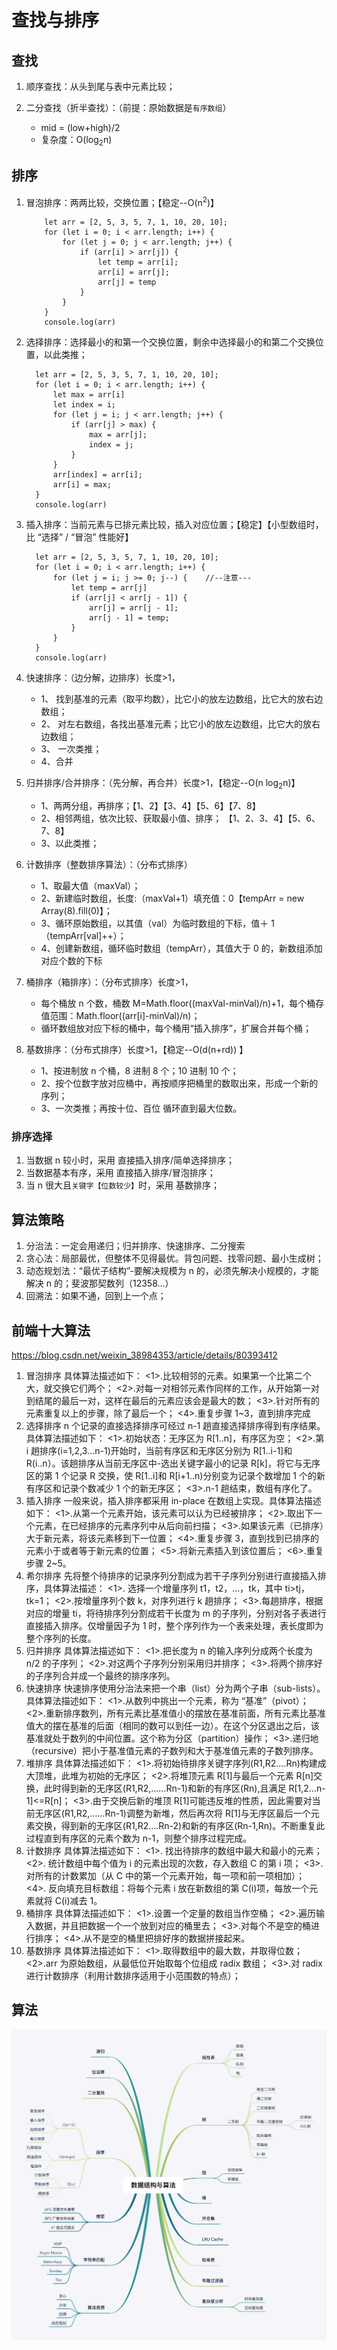 # 查找与排序

## 查找

1. 顺序查找：从头到尾与表中元素比较；
2. 二分查找（折半查找）：（前提：原始数据是`有序数组`）

   - mid = (low+high)/2
   - 复杂度：O(log<sub>2</sub>n)

## 排序

1. 冒泡排序：两两比较，交换位置；【稳定--O(n<sup>2</sup>)】

   ```code
       let arr = [2, 5, 3, 5, 7, 1, 10, 20, 10];
       for (let i = 0; i < arr.length; i++) {
           for (let j = 0; j < arr.length; j++) {
               if (arr[i] > arr[j]) {
                   let temp = arr[i];
                   arr[i] = arr[j];
                   arr[j] = temp
               }
           }
       }
       console.log(arr)
   ```

2. 选择排序：选择最小的和第一个交换位置，剩余中选择最小的和第二个交换位置，以此类推；

   ```code
     let arr = [2, 5, 3, 5, 7, 1, 10, 20, 10];
     for (let i = 0; i < arr.length; i++) {
         let max = arr[i]
         let index = i;
         for (let j = i; j < arr.length; j++) {
             if (arr[j] > max) {
                 max = arr[j];
                 index = j;
             }
         }
         arr[index] = arr[i];
         arr[i] = max;
     }
     console.log(arr)
   ```

3. 插入排序：当前元素与已排元素比较，插入对应位置；【稳定】【小型数组时，比 “选择” / “冒泡” 性能好】

   ```code
     let arr = [2, 5, 3, 5, 7, 1, 10, 20, 10];
     for (let i = 0; i < arr.length; i++) {
         for (let j = i; j >= 0; j--) {    //--注意---
             let temp = arr[j]
             if (arr[j] < arr[j - 1]) {
                 arr[j] = arr[j - 1];
                 arr[j - 1] = temp;
             }
         }
     }
     console.log(arr)
   ```

4. 快速排序：（边分解，边排序）长度>1，

   - 1、 找到基准的元素（取平均数），比它小的放左边数组，比它大的放右边数组；
   - 2、 对左右数组，各找出基准元素；比它小的放左边数组，比它大的放右边数组；
   - 3、 一次类推；
   - 4、合并

5. 归并排序/合并排序：（先分解，再合并）长度>1，【稳定--O(n log<sub>2</sub>n)】

   - 1、两两分组，再排序；【1、2】【3、4】【5、6】【7、8】
   - 2、相邻两组，依次比较、获取最小值、排序； 【1、2、3、4】【5、6、7、8】
   - 3、以此类推；

6. 计数排序（整数排序算法）：（分布式排序）

   - 1、取最大值（maxVal）；
   - 2、新建临时数组，长度:（maxVal+1）填充值：0【tempArr = new Array(8).fill(0)】；
   - 3、循环原始数组，以其值（val）为临时数组的下标，值＋ 1（tempArr[val]++）；
   - 4、创建新数组，循环临时数组（tempArr），其值大于 0 的，新数组添加对应个数的下标

7. 桶排序（箱排序）：（分布式排序）长度>1，

   - 每个桶放 n 个数，桶数 M=Math.floor((maxVal-minVal)/n)+1，每个桶存值范围：Math.floor((arr[i]-minVal)/n)；
   - 循环数组放对应下标的桶中，每个桶用“插入排序”，扩展合并每个桶；

8. 基数排序：（分布式排序）长度>1，【稳定--O(d(n+rd)) 】
   - 1、按进制放 n 个桶，8 进制 8 个；10 进制 10 个；
   - 2、按个位数字放对应桶中，再按顺序把桶里的数取出来，形成一个新的序列；
   - 3、一次类推；再按十位、百位 循环直到最大位数。

### 排序选择

1. 当数据 n 较小时，采用 直接插入排序/简单选择排序；
2. 当数据基本有序，采用 直接插入排序/冒泡排序；
3. 当 n 很大且`关键字【位数较少】`时，采用 基数排序；

## 算法策略

1. 分治法：一定会用递归；归并排序、快速排序、二分搜索
2. 贪心法：局部最优，但整体不见得最优。背包问题、找零问题、最小生成树；
3. 动态规划法：“最优子结构”-要解决规模为 n 的，必须先解决小规模的，才能解决 n 的；斐波那契数列（12358...）
4. 回溯法：如果不通，回到上一个点；

## 前端十大算法

https://blog.csdn.net/weixin_38984353/article/details/80393412

1. 冒泡排序
   具体算法描述如下：
   <1>.比较相邻的元素。如果第一个比第二个大，就交换它们两个；
   <2>.对每一对相邻元素作同样的工作，从开始第一对到结尾的最后一对，这样在最后的元素应该会是最大的数；
   <3>.针对所有的元素重复以上的步骤，除了最后一个；
   <4>.重复步骤 1~3，直到排序完成
2. 选择排序
   n 个记录的直接选择排序可经过 n-1 趟直接选择排序得到有序结果。具体算法描述如下：
   <1>.初始状态：无序区为 R[1..n]，有序区为空；
   <2>.第 i 趟排序(i=1,2,3…n-1)开始时，当前有序区和无序区分别为 R[1..i-1]和 R(i..n）。该趟排序从当前无序区中-选出关键字最小的记录 R[k]，将它与无序区的第 1 个记录 R 交换，使 R[1..i]和 R[i+1..n)分别变为记录个数增加 1 个的新有序区和记录个数减少 1 个的新无序区；
   <3>.n-1 趟结束，数组有序化了。
3. 插入排序
   一般来说，插入排序都采用 in-place 在数组上实现。具体算法描述如下：
   <1>.从第一个元素开始，该元素可以认为已经被排序；
   <2>.取出下一个元素，在已经排序的元素序列中从后向前扫描；
   <3>.如果该元素（已排序）大于新元素，将该元素移到下一位置；
   <4>.重复步骤 3，直到找到已排序的元素小于或者等于新元素的位置；
   <5>.将新元素插入到该位置后；
   <6>.重复步骤 2~5。
4. 希尔排序
   先将整个待排序的记录序列分割成为若干子序列分别进行直接插入排序，具体算法描述：
   <1>. 选择一个增量序列 t1，t2，…，tk，其中 ti>tj，tk=1；
   <2>.按增量序列个数 k，对序列进行 k 趟排序；
   <3>.每趟排序，根据对应的增量 ti，将待排序列分割成若干长度为 m 的子序列，分别对各子表进行直接插入排序。仅增量因子为 1 时，整个序列作为一个表来处理，表长度即为整个序列的长度。
5. 归并排序
   具体算法描述如下：
   <1>.把长度为 n 的输入序列分成两个长度为 n/2 的子序列；
   <2>.对这两个子序列分别采用归并排序；
   <3>.将两个排序好的子序列合并成一个最终的排序序列。
6. 快速排序
   快速排序使用分治法来把一个串（list）分为两个子串（sub-lists）。具体算法描述如下：
   <1>.从数列中挑出一个元素，称为 “基准”（pivot）；
   <2>.重新排序数列，所有元素比基准值小的摆放在基准前面，所有元素比基准值大的摆在基准的后面（相同的数可以到任一边）。在这个分区退出之后，该基准就处于数列的中间位置。这个称为分区（partition）操作；
   <3>.递归地（recursive）把小于基准值元素的子数列和大于基准值元素的子数列排序。
7. 堆排序
   具体算法描述如下：
   <1>.将初始待排序关键字序列(R1,R2….Rn)构建成大顶堆，此堆为初始的无序区；
   <2>.将堆顶元素 R[1]与最后一个元素 R[n]交换，此时得到新的无序区(R1,R2,……Rn-1)和新的有序区(Rn),且满足 R[1,2…n-1]<=R[n]；
   <3>.由于交换后新的堆顶 R[1]可能违反堆的性质，因此需要对当前无序区(R1,R2,……Rn-1)调整为新堆，然后再次将 R[1]与无序区最后一个元素交换，得到新的无序区(R1,R2….Rn-2)和新的有序区(Rn-1,Rn)。不断重复此过程直到有序区的元素个数为 n-1，则整个排序过程完成。
8. 计数排序
   具体算法描述如下：
   <1>. 找出待排序的数组中最大和最小的元素；
   <2>. 统计数组中每个值为 i 的元素出现的次数，存入数组 C 的第 i 项；
   <3>. 对所有的计数累加（从 C 中的第一个元素开始，每一项和前一项相加）；
   <4>. 反向填充目标数组：将每个元素 i 放在新数组的第 C(i)项，每放一个元素就将 C(i)减去 1。
9. 桶排序
   具体算法描述如下：
   <1>.设置一个定量的数组当作空桶；
   <2>.遍历输入数据，并且把数据一个一个放到对应的桶里去；
   <3>.对每个不是空的桶进行排序；
   <4>.从不是空的桶里把排好序的数据拼接起来。
10. 基数排序
    具体算法描述如下：
    <1>.取得数组中的最大数，并取得位数；
    <2>.arr 为原始数组，从最低位开始取每个位组成 radix 数组；
    <3>.对 radix 进行计数排序（利用计数排序适用于小范围数的特点）；

## 算法

![算法](./img/算法.png)
